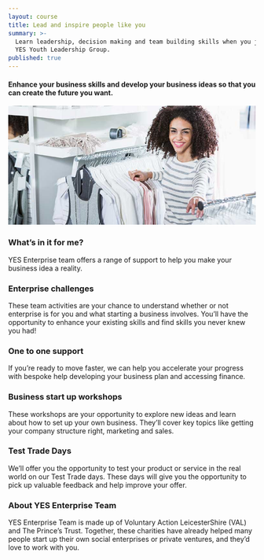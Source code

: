 ```yaml
---
layout: course
title: Lead and inspire people like you
summary: >-
  Learn leadership, decision making and team building skills when you join the
  YES Youth Leadership Group.
published: true
---
```


#### Enhance your business skills and develop your business ideas so that you can create the future you want.

![Young woman working in a shop](/img/retail-2.jpg)

### What’s in it for me?

YES Enterprise team offers a range of support to help you make your business idea a reality.

### Enterprise challenges

These team activities are your chance to understand whether or not enterprise is for you and what starting a business involves. You’ll have the opportunity to enhance your existing skills and find skills you never knew you had!

### One to one support

If you’re ready to move faster, we can help you accelerate your progress with bespoke help developing your business plan and accessing finance.

### Business start up workshops

These workshops are your opportunity to explore new ideas and learn about how to set up your own business. They’ll cover key topics like getting your company structure right, marketing and sales.

### Test Trade Days

We’ll offer you the opportunity to test your product or service in the real world on our Test Trade days. These days will give you the opportunity to pick up valuable feedback and help improve your offer.

### About YES Enterprise Team

YES Enterprise Team is made up of Voluntary Action LeicesterShire (VAL) and The Prince’s Trust. Together, these charities have already helped many people start up their own social enterprises or private ventures, and they’d love to work with you.
